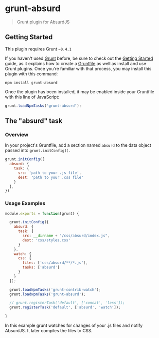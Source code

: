 # grunt-absurd

> Grunt plugin for AbsurdJS

## Getting Started
This plugin requires Grunt `~0.4.1`

If you haven't used [Grunt](http://gruntjs.com/) before, be sure to check out the [Getting Started](http://gruntjs.com/getting-started) guide, as it explains how to create a [Gruntfile](http://gruntjs.com/sample-gruntfile) as well as install and use Grunt plugins. Once you're familiar with that process, you may install this plugin with this command:

```shell
npm install grunt-absurd
```

Once the plugin has been installed, it may be enabled inside your Gruntfile with this line of JavaScript:

```js
grunt.loadNpmTasks('grunt-absurd');
```

## The "absurd" task

### Overview
In your project's Gruntfile, add a section named `absurd` to the data object passed into `grunt.initConfig()`.

```js
grunt.initConfig({
  absurd: {
    task: {
      src: 'path to your .js file',
      dest: 'path to your .css file'
    }
  },
})
```

### Usage Examples

```js
module.exports = function(grunt) {

  grunt.initConfig({
    absurd: {
      task: {
        src: __dirname + "/css/absurd/index.js",
        dest: 'css/styles.css'
      }
    },
    watch: {
      css: {
        files: ['css/absurd/**/*.js'],
        tasks: ['absurd']
      }
    }
  });

  grunt.loadNpmTasks('grunt-contrib-watch');
  grunt.loadNpmTasks('grunt-absurd');

  // grunt.registerTask('default', ['concat', 'less']);
  grunt.registerTask('default', ['absurd', 'watch']);

}
```

In this example grunt watches for changes of your .js files and notify AbsurdJS. It later compiles the files to CSS. 
